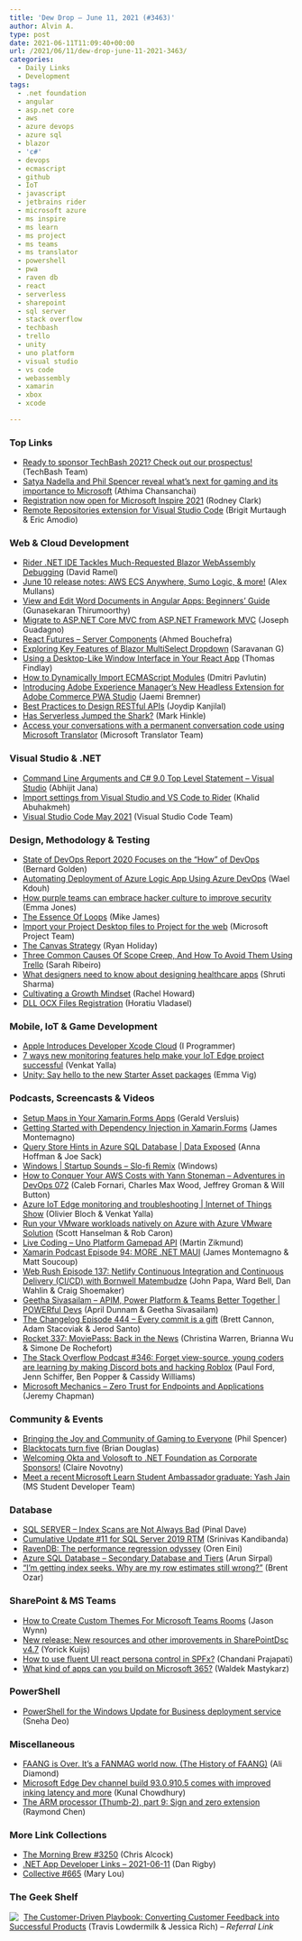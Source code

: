 ```yaml
---
title: 'Dew Drop – June 11, 2021 (#3463)'
author: Alvin A.
type: post
date: 2021-06-11T11:09:40+00:00
url: /2021/06/11/dew-drop-june-11-2021-3463/
categories:
  - Daily Links
  - Development
tags:
  - .net foundation
  - angular
  - asp.net core
  - aws
  - azure devops
  - azure sql
  - blazor
  - 'c#'
  - devops
  - ecmascript
  - github
  - IoT
  - javascript
  - jetbrains rider
  - microsoft azure
  - ms inspire
  - ms learn
  - ms project
  - ms teams
  - ms translator
  - powershell
  - pwa
  - raven db
  - react
  - serverless
  - sharepoint
  - sql server
  - stack overflow
  - techbash
  - trello
  - unity
  - uno platform
  - visual studio
  - vs code
  - webassembly
  - xamarin
  - xbox
  - xcode

---
```

### <a name="top"></a>Top Links

  * <a href="https://mailchi.mp/techbash/ready-to-sponsor-techbash-2021-check-out-our-prospectus" target="_blank" rel="noopener">Ready to sponsor TechBash 2021? Check out our prospectus!</a> (TechBash Team)
  * <a href="https://blogs.windows.com/windowsexperience/2021/06/10/satya-nadella-and-phil-spencer-reveal-whats-next-for-gaming-and-its-importance-to-microsoft/?WT.mc_id=WD-MVP-4025064" target="_blank" rel="noopener">Satya Nadella and Phil Spencer reveal what’s next for gaming and its importance to Microsoft</a> (Athima Chansanchai)
  * <a href="https://blogs.partner.microsoft.com/mpn/registration-now-open-for-inspire-2021/" target="_blank" rel="noopener">Registration now open for Microsoft Inspire 2021</a> (Rodney Clark)
  * <a href="https://code.visualstudio.com/blogs/2021/06/10/remote-repositories" target="_blank" rel="noopener">Remote Repositories extension for Visual Studio Code</a> (Brigit Murtaugh & Eric Amodio)



### <a name="web"></a>Web & Cloud Development

  * <a href="https://visualstudiomagazine.com/articles/2021/06/10/rider-webassembly-debugging.aspx" target="_blank" rel="noopener">Rider .NET IDE Tackles Much-Requested Blazor WebAssembly Debugging</a> (David Ramel)
  * <a href="https://www.pulumi.com/blog/pulumi-release-notes-m57/" target="_blank" rel="noopener">June 10 release notes: AWS ECS Anywhere, Sumo Logic, & more!</a> (Alex Mullans)
  * <a href="https://www.syncfusion.com/blogs/post/view-and-edit-word-documents-in-angular.aspx" target="_blank" rel="noopener">View and Edit Word Documents in Angular Apps: Beginners’ Guide</a> (Gunasekaran Thirumoorthy)
  * <a href="https://www.telerik.com/blogs/migrate-aspnet-core-mvc-aspnet-framework-mvc" target="_blank" rel="noopener">Migrate to ASP.NET Core MVC from ASP.NET Framework MVC</a> (Joseph Guadagno)
  * <a href="https://www.grapecity.com/blogs/react-futures-server-components" target="_blank" rel="noopener">React Futures &#8211; Server Components</a> (Ahmed Bouchefra)
  * <a href="https://www.syncfusion.com/blogs/post/key-features-of-blazor-multiselect-dropdown.aspx" target="_blank" rel="noopener">Exploring Key Features of Blazor MultiSelect Dropdown</a> (Saravanan G)
  * <a href="https://www.telerik.com/blogs/using-desktop-like-window-interface-react-app" target="_blank" rel="noopener">Using a Desktop-Like Window Interface in Your React App</a> (Thomas Findlay)
  * <a href="https://dmitripavlutin.com/ecmascript-modules-dynamic-import/" target="_blank" rel="noopener">How to Dynamically Import ECMAScript Modules</a> (Dmitri Pavlutin)
  * <a href="https://medium.com/adobetech/introducing-adobe-experience-managers-new-headless-extension-for-adobe-commerce-pwa-studio-12a0d6c5a4e9?source=rss----9342990108af---4" target="_blank" rel="noopener">Introducing Adobe Experience Manager’s New Headless Extension for Adobe Commerce PWA Studio</a> (Jaemi Bremner)
  * <a href="https://www.developer.com/web-services/best-practices-restful-api/" target="_blank" rel="noopener">Best Practices to Design RESTful APIs</a> (Joydip Kanjilal)
  * <a href="https://thenewstack.io/has-serverless-jumped-the-shark/" target="_blank" rel="noopener">Has Serverless Jumped the Shark?</a> (Mark Hinkle)
  * <a href="https://www.microsoft.com/en-us/translator/blog/2021/06/10/access-your-conversations-with-a-permanent-conversation-code-using-microsoft-translator/" target="_blank" rel="noopener">Access your conversations with a permanent conversation code using Microsoft Translator</a> (Microsoft Translator Team)



### <a name="dotnet"></a>Visual Studio & .NET

  * <a href="https://dailydotnettips.com/command-line-arguments-and-c-9-0-top-level-statement-visual-studio/" target="_blank" rel="noopener">Command Line Arguments and C# 9.0 Top Level Statement – Visual Studio</a> (Abhijit Jana)
  * <a href="https://blog.jetbrains.com/dotnet/2021/06/10/import-settings-from-visual-studio-and-vs-code-to-rider/" target="_blank" rel="noopener">Import settings from Visual Studio and VS Code to Rider</a> (Khalid Abuhakmeh)
  * <a href="https://code.visualstudio.com/updates/v1_57" target="_blank" rel="noopener">Visual Studio Code May 2021</a> (Visual Studio Code Team)



### <a name="design"></a>Design, Methodology & Testing

  * <a href="https://tanzu.vmware.com/content/home-page/state-of-devops-report-2020-focuses-on-the-how-of-devops" target="_blank" rel="noopener">State of DevOps Report 2020 Focuses on the “How” of DevOps</a> (Bernard Golden)
  * <a href="https://waelkdouh.medium.com/automating-deployment-of-azure-logic-app-using-azure-devops-c83d2161097f?source=rss-7c952a7fb2b8------2" target="_blank" rel="noopener">Automating Deployment of Azure Logic App Using Azure DevOps</a> (Wael Kdouh)
  * <a href="https://www.microsoft.com/security/blog/2021/06/10/how-purple-teams-can-embrace-hacker-culture-to-improve-security/" target="_blank" rel="noopener">How purple teams can embrace hacker culture to improve security</a> (Emma Jones)
  * <a href="http://www.i-programmer.info/programming/theory/8003-the-essence-of-loops.html" target="_blank" rel="noopener">The Essence Of Loops</a> (Mike James)
  * <a href="https://techcommunity.microsoft.com/t5/project-blog/import-your-project-desktop-files-to-project-for-the-web/ba-p/2435528?WT.mc_id=DOP-MVP-4025064" target="_blank" rel="noopener">Import your Project Desktop files to Project for the web</a> (Microsoft Project Team)
  * <a href="https://ryanholiday.net/the-canvas-strategy/" target="_blank" rel="noopener">The Canvas Strategy</a> (Ryan Holiday)
  * <a href="https://blog.trello.com/end-scope-creep" target="_blank" rel="noopener">Three Common Causes Of Scope Creep, And How To Avoid Them Using Trello</a> (Sarah Ribeiro)
  * <a href="http://blogs.quovantis.com/what-designers-need-to-know-about-designing-healthcare-apps/" target="_blank" rel="noopener">What designers need to know about designing healthcare apps</a> (Shruti Sharma)
  * <a href="http://feedproxy.google.com/~r/LeadingAgile/~3/0JQQACrZH20/" target="_blank" rel="noopener">Cultivating a Growth Mindset</a> (Rachel Howard)
  * <a href="https://www.advancedinstaller.com/register-dll-ocx.html" target="_blank" rel="noopener">DLL OCX Files Registration</a> (Horatiu Vladasel)



### <a name="mobile"></a>Mobile, IoT & Game Development

  * <a href="http://www.i-programmer.info/news/201-ios/14635-apple-introduces-developer-xcode-cloud.html" target="_blank" rel="noopener">Apple Introduces Developer Xcode Cloud</a> (I Programmer)
  * <a href="https://techcommunity.microsoft.com/t5/internet-of-things/7-ways-new-monitoring-features-help-make-your-iot-edge-project/ba-p/2374478?WT.mc_id=DOP-MVP-4025064" target="_blank" rel="noopener">7 ways new monitoring features help make your IoT Edge project successful</a> (Venkat Yalla)
  * <a href="https://blog.unity.com/games/say-hello-to-the-new-starter-asset-packages" target="_blank" rel="noopener">Unity: Say hello to the new Starter Asset packages</a> (Emma Vig)



### <a name="podcasts"></a>Podcasts, Screencasts & Videos

  * <a href="https://www.youtube.com/watch?v=rgOwa7TQvIU" target="_blank" rel="noopener">Setup Maps in Your Xamarin.Forms Apps</a> (Gerald Versluis)
  * <a href="https://www.youtube.com/watch?v=6CwQKqMpUFk" target="_blank" rel="noopener">Getting Started with Dependency Injection in Xamarin.Forms</a> (James Montemagno)
  * <a href="https://channel9.msdn.com/Shows/Data-Exposed/Query-Store-Hints-in-Azure-SQL-Database?WT.mc_id=DOP-MVP-4025064" target="_blank" rel="noopener">Query Store Hints in Azure SQL Database | Data Exposed</a> (Anna Hoffman & Joe Sack)
  * <a href="https://www.youtube.com/watch?v=fMr4Qm5ZWrI&ab_channel=Windows" target="_blank" rel="noopener">Windows | Startup Sounds &#8211; Slo-fi Remix</a> (Windows)
  * <a href="https://devchat.tv/adventures-in-devops/how-to-conquer-your-aws-costs-with-yann-stoneman-devops-072/" target="_blank" rel="noopener">How to Conquer Your AWS Costs with Yann Stoneman &#8211; Adventures in DevOps 072</a> (Caleb Fornari, Charles Max Wood, Jeffrey Groman & Will Button)
  * <a href="https://channel9.msdn.com/Shows/Internet-of-Things-Show/Azure-IoT-Edge-monitoring-and-troubleshooting?WT.mc_id=DOP-MVP-4025064" target="_blank" rel="noopener">Azure IoT Edge monitoring and troubleshooting | Internet of Things Show</a> (Olivier Bloch & Venkat Yalla)
  * <a href="https://channel9.msdn.com/Shows/Azure-Friday/Run-your-VMware-workloads-natively-on-Azure-with-Azure-VMware-Solution?WT.mc_id=DOP-MVP-4025064" target="_blank" rel="noopener">Run your VMware workloads natively on Azure with Azure VMware Solution</a> (Scott Hanselman & Rob Caron)
  * <a href="http://www.youtube.com/watch?v=_KghG9VWfHc" target="_blank" rel="noopener">Live Coding &#8211; Uno Platform Gamepad API</a> (Martin Zikmund)
  * <a href="https://www.xamarinpodcast.com/94" target="_blank" rel="noopener">Xamarin Podcast Episode 94: MORE .NET MAUI</a> (James Montemagno & Matt Soucoup)
  * <a href="http://www.webrush.io/" target="_blank" rel="noopener">Web Rush Episode 137: Netlify Continuous Integration and Continuous Delivery (CI/CD) with Bornwell Matembudze</a> (John Papa, Ward Bell, Dan Wahlin & Craig Shoemaker)
  * <a href="https://channel9.msdn.com/Shows/POWERful-Devs/Geetha-Sivasailam-APIM-Power-Platform--Teams-Better-Together?WT.mc_id=DOP-MVP-4025064" target="_blank" rel="noopener">Geetha Sivasailam &#8211; APIM, Power Platform & Teams Better Together | POWERful Devs</a> (April Dunnam & Geetha Sivasailam)
  * <a href="https://changelog.com/podcast/444" target="_blank" rel="noopener">The Changelog Episode 444 &#8211; Every commit is a gift</a> (Brett Cannon, Adam Stacoviak & Jerod Santo)
  * <a href="http://relay.fm/rocket/337" target="_blank" rel="noopener">Rocket 337: MoviePass: Back in the News</a> (Christina Warren, Brianna Wu & Simone De Rochefort)
  * <a href="https://stackoverflow.blog/2021/06/11/podcast-346-young-coders-are-learning-by-building-discord-bots-and-hacking-roblox/" target="_blank" rel="noopener">The Stack Overflow Podcast #346: Forget view-source, young coders are learning by making Discord bots and hacking Roblox</a> (Paul Ford, Jenn Schiffer, Ben Popper & Cassidy Williams)
  * <a href="http://www.youtube.com/watch?v=V8rAi7oWP2s" target="_blank" rel="noopener">Microsoft Mechanics &#8211; Zero Trust for Endpoints and Applications</a> (Jeremy Chapman)



### <a name="events"></a>Community & Events

  * <a href="https://news.xbox.com/en-us/2021/06/10/whats-next-for-gaming-highlights/" target="_blank" rel="noopener">Bringing the Joy and Community of Gaming to Everyone</a> (Phil Spencer)
  * <a href="https://github.blog/2021-06-10-blacktocats-turn-five/" target="_blank" rel="noopener">Blacktocats turn five</a> (Brian Douglas)
  * <a href="https://dotnetfoundation.org/blog/2021/06/10/welcoming-okta-and-volosoft-as-corporate-sponsors" target="_blank" rel="noopener">Welcoming Okta and Volosoft to .NET Foundation as Corporate Sponsors!</a> (Claire Novotny)
  * <a href="https://techcommunity.microsoft.com/t5/student-developer-blog/meet-a-recent-microsoft-learn-student-ambassador-graduate-yash/ba-p/2435411?WT.mc_id=DOP-MVP-4025064" target="_blank" rel="noopener">Meet a recent Microsoft Learn Student Ambassador graduate: Yash Jain</a> (MS Student Developer Team)



### <a name="sql"></a>Database

  * <a href="https://blog.sqlauthority.com/2021/06/11/sql-server-index-scans-are-not-always-bad/?utm_source=rss&utm_medium=rss&utm_campaign=sql-server-index-scans-are-not-always-bad" target="_blank" rel="noopener">SQL SERVER – Index Scans are Not Always Bad</a> (Pinal Dave)
  * <a href="https://techcommunity.microsoft.com/t5/sql-server/cumulative-update-11-for-sql-server-2019-rtm/ba-p/2437598?WT.mc_id=DOP-MVP-4025064" target="_blank" rel="noopener">Cumulative Update #11 for SQL Server 2019 RTM</a> (Srinivas Kandibanda)
  * <a href="http://feedproxy.google.com/~r/AyendeRahien/~3/yFEzK70kZUs/the-performance-regression-odyssey" target="_blank" rel="noopener">RavenDB: The performance regression odyssey</a> (Oren Eini)
  * <a href="https://blobeater.blog/2021/06/11/azure-sql-database-secondary-database-and-tiers/" target="_blank" rel="noopener">Azure SQL Database – Secondary Database and Tiers</a> (Arun Sirpal)
  * <a href="http://feedproxy.google.com/~r/BrentOzar-SqlServerDba/~3/l7Zfgrm09AA/" target="_blank" rel="noopener">“I’m getting index seeks. Why are my row estimates still wrong?”</a> (Brent Ozar)



### <a name="sp"></a>SharePoint & MS Teams

  * <a href="https://petri.com/how-to-create-custom-themes-for-microsoft-teams-rooms" target="_blank" rel="noopener">How to Create Custom Themes For Microsoft Teams Rooms</a> (Jason Wynn)
  * <a href="https://techcommunity.microsoft.com/t5/sharepointdsc/new-release-new-resources-and-other-improvements-in/ba-p/2436520?WT.mc_id=DOP-MVP-4025064" target="_blank" rel="noopener">New release: New resources and other improvements in SharePointDsc v4.7</a> (Yorick Kuijs)
  * <a href="https://techcommunity.microsoft.com/t5/microsoft-365-pnp-blog/how-to-use-fluent-ui-react-persona-control-in-spfx/ba-p/2415229?WT.mc_id=DOP-MVP-4025064" target="_blank" rel="noopener">How to use fluent UI react persona control in SPFx?</a> (Chandani Prajapati)
  * <a href="https://techcommunity.microsoft.com/t5/microsoft-365-pnp-blog/what-kind-of-apps-can-you-build-on-microsoft-365/ba-p/2434448?WT.mc_id=DOP-MVP-4025064" target="_blank" rel="noopener">What kind of apps can you build on Microsoft 365?</a> (Waldek Mastykarz)



### <a name="ps"></a>PowerShell

  * <a href="https://techcommunity.microsoft.com/t5/windows-it-pro-blog/powershell-for-the-windows-update-for-business-deployment/ba-p/2437208?WT.mc_id=DOP-MVP-4025064" target="_blank" rel="noopener">PowerShell for the Windows Update for Business deployment service</a> (Sneha Deo)



### <a name="misc"></a>Miscellaneous

  * <a href="https://dev.to/endingwithali/faang-is-over-it-s-a-fanmag-world-now-2j55" target="_blank" rel="noopener">FAANG is Over. It&#8217;s a FANMAG world now. (The History of FAANG)</a> (Ali Diamond)
  * <a href="http://feedproxy.google.com/~r/kunal2383/~3/7BGL2tASqK8/latest-chromium-edge-dev-build-93.0.910.5-for-insiders.html" target="_blank" rel="noopener">Microsoft Edge Dev channel build 93.0.910.5 comes with improved inking latency and more</a> (Kunal Chowdhury)
  * <a href="https://devblogs.microsoft.com/oldnewthing/20210610-00/?p=105295" target="_blank" rel="noopener">The ARM processor (Thumb-2), part 9: Sign and zero extension</a> (Raymond Chen)



### <a name="links"></a>More Link Collections

  * <a href="http://feedproxy.google.com/~r/ReflectivePerspective/~3/Iz7LCDI1two/" target="_blank" rel="noopener">The Morning Brew #3250</a> (Chris Alcock)
  * <a href="https://links.danrigby.com/2021/06/app-developer-links-2021-06-11/" target="_blank" rel="noopener">.NET App Developer Links &#8211; 2021-06-11</a> (Dan Rigby)
  * <a href="http://feedproxy.google.com/~r/tympanus/~3/0vxKLNGAvis/" target="_blank" rel="noopener">Collective #665</a> (Mary Lou)



### <a name="shelf"></a>The Geek Shelf

<a href="https://www.amazon.com/dp/149198127X/?tag=amavin-20" target="_blank" rel="noopener"><img decoding="async" align="left" style="margin: 0px 5px 0px 0px; border: 0px currentcolor; border-image: none; float: left; display: inline; background-image: none;" src="https://m.media-amazon.com/images/I/41UqZ-s8wlL._SS135_.jpg" border="0" /></a>&nbsp;<a href="https://www.amazon.com/dp/149198127X/?tag=amavin-20" target="_blank" rel="noopener">The Customer-Driven Playbook: Converting Customer Feedback into Successful Products</a> (Travis Lowdermilk & Jessica Rich) _&#8211; Referral Link_